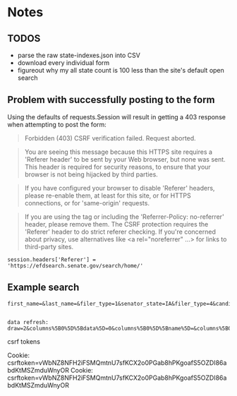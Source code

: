 # Notes

## TODOS

- parse the raw state-indexes.json into CSV
- download every individual form
- figureout why my all state count is 100 less than the site's default open search


## Problem with successfully posting to the form

Using the defaults of requests.Session will result in getting a 403 response when attempting to post the form:

> Forbidden (403)
  CSRF verification failed. Request aborted.

>  You are seeing this message because this HTTPS site requires a 'Referer header' to be sent by your Web browser, but none was sent. This header is required for security reasons, to ensure that your browser is not being hijacked by third parties.

>  If you have configured your browser to disable 'Referer' headers, please re-enable them, at least for this site, or for HTTPS connections, or for 'same-origin' requests.

>  If you are using the <meta name="referrer" content="no-referrer"> tag or including the 'Referrer-Policy: no-referrer' header, please remove them. The CSRF protection requires the 'Referer' header to do strict referer checking. If you're concerned about privacy, use alternatives like <a rel="noreferrer" ...> for links to third-party sites.
 
    session.headers['Referer'] = 'https://efdsearch.senate.gov/search/home/'


## Example search

```
first_name=&last_name=&filer_type=1&senator_state=IA&filer_type=4&candidate_state=&filer_type=5&submitted_start_date=01%2F01%2F2018&submitted_end_date=12%2F31%2F2018&csrfmiddlewaretoken=SOMETOKEN


data refresh:
draw=2&columns%5B0%5D%5Bdata%5D=0&columns%5B0%5D%5Bname%5D=&columns%5B0%5D%5Bsearchable%5D=true&columns%5B0%5D%5Borderable%5D=true&columns%5B0%5D%5Bsearch%5D%5Bvalue%5D=&columns%5B0%5D%5Bsearch%5D%5Bregex%5D=false&columns%5B1%5D%5Bdata%5D=1&columns%5B1%5D%5Bname%5D=&columns%5B1%5D%5Bsearchable%5D=true&columns%5B1%5D%5Borderable%5D=true&columns%5B1%5D%5Bsearch%5D%5Bvalue%5D=&columns%5B1%5D%5Bsearch%5D%5Bregex%5D=false&columns%5B2%5D%5Bdata%5D=2&columns%5B2%5D%5Bname%5D=&columns%5B2%5D%5Bsearchable%5D=true&columns%5B2%5D%5Borderable%5D=true&columns%5B2%5D%5Bsearch%5D%5Bvalue%5D=&columns%5B2%5D%5Bsearch%5D%5Bregex%5D=false&columns%5B3%5D%5Bdata%5D=3&columns%5B3%5D%5Bname%5D=&columns%5B3%5D%5Bsearchable%5D=true&columns%5B3%5D%5Borderable%5D=true&columns%5B3%5D%5Bsearch%5D%5Bvalue%5D=&columns%5B3%5D%5Bsearch%5D%5Bregex%5D=false&columns%5B4%5D%5Bdata%5D=4&columns%5B4%5D%5Bname%5D=&columns%5B4%5D%5Bsearchable%5D=true&columns%5B4%5D%5Borderable%5D=true&columns%5B4%5D%5Bsearch%5D%5Bvalue%5D=&columns%5B4%5D%5Bsearch%5D%5Bregex%5D=false&order%5B0%5D%5Bcolumn%5D=1&order%5B0%5D%5Bdir%5D=asc&order%5B1%5D%5Bcolumn%5D=0&order%5B1%5D%5Bdir%5D=asc&start=0&length=100&search%5Bvalue%5D=&search%5Bregex%5D=false&report_types=%5B%5D&filer_types=%5B1%2C+4%2C+5%5D&submitted_start_date=01%2F01%2F2018+00%3A00%3A00&submitted_end_date=12%2F31%2F2018+23%3A59%3A59&candidate_state=&senator_state=IA&office_id=&first_name=&last_name=
```



csrf tokens

Cookie: csrftoken=vWbNZ8NFH2iFSMQmtnU7sfKCX2o0PGab8hPKgoafS5OZDI86abdKtMSZmduWnyOR
Cookie: csrftoken=vWbNZ8NFH2iFSMQmtnU7sfKCX2o0PGab8hPKgoafS5OZDI86abdKtMSZmduWnyOR

